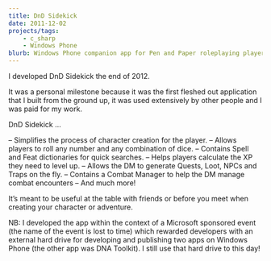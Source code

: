```yaml
---
title: DnD Sidekick
date: 2011-12-02
projects/tags:
    - c_sharp
    - Windows Phone
blurb: Windows Phone companion app for Pen and Paper roleplaying players.
---
```

I developed DnD Sidekick the end of 2012.

It was a personal milestone because it was the first fleshed out application that I built from the ground up, it was used extensively by other people and I was paid for my work.

DnD Sidekick ...

– Simplifies the process of character creation for the player.
– Allows players to roll any number and any combination of dice.
– Contains Spell and Feat dictionaries for quick searches.
– Helps players calculate the XP they need to level up.
– Allows the DM to generate Quests, Loot, NPCs and Traps on the fly.
– Contains a Combat Manager to help the DM manage combat encounters
– And much more!

It’s meant to be useful at the table with friends or before you meet when creating your character or adventure.

NB: I developed the app within the context of a Microsoft sponsored event (the name of the event is lost to time) which rewarded developers with an external hard drive for developing and publishing two apps on Windows Phone (the other app was DNA Toolkit). I still use that hard drive to this day!
